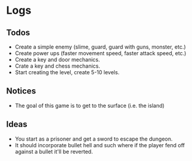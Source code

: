 # Logs

## Todos

- Create a simple enemy (slime, guard, guard with guns, monster, etc.)
- Create power ups (faster movement speed, faster attack speed, etc.)
- Create a key and door mechanics.
- Crate a key and chess mechanics.
- Start creating the level, create 5-10 levels.

## Notices

- The goal of this game is to get to the surface (i.e. the island)

## Ideas

- You start as a prisoner and get a sword to escape the dungeon.
- It should incorporate bullet hell and such where if the player fend off against a bullet it'll be reverted.
